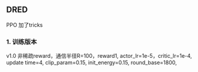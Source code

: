 ## DRED
PPO 加了tricks

### 1. 训练版本
v1.0 非稀疏reward，通信半径R=100，reward1, actor_lr=1e-5，critic_lr=1e-4, update time=4, clip_param=0.15, init_energy=0.15, round_base=1800, 